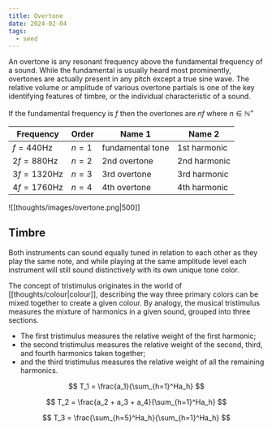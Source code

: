 ```yaml
---
title: Overtone
date: 2024-02-04
tags:
  - seed
---
```

An overtone is any resonant frequency above the fundamental frequency of a sound. While the fundamental is usually heard most prominently, overtones are actually present in any pitch except a true sine wave. The relative volume or amplitude of various overtone partials is one of the key identifying features of timbre, or the individual characteristic of a sound.

If the fundamental frequency is $f$ then the overtones are $nf$ where $n \in \mathbb{N}^+$

| Frequency | Order | Name 1 | Name 2 |
| ---- | ---- | ---- | ---- |
| $f = 440$Hz | $n=1$ | fundamental tone | 1st harmonic |
| $2f=880$Hz | $n = 2$ | 2nd overtone | 2nd harmonic |
| $3f = 1320$Hz | $n = 3$ | 3rd overtone | 3rd harmonic |
| $4f=1760$Hz | $n = 4$ | 4th overtone | 4th harmonic |

![[thoughts/images/overtone.png|500]]

## Timbre
Both instruments can sound equally tuned in relation to each other as they play the same note, and while playing at the same amplitude level each instrument will still sound distinctively with its own unique tone color.

The concept of tristimulus originates in the world of [[thoughts/colour|colour]], describing the way three primary colors can be mixed together to create a given colour. By analogy, the musical tristimulus measures the mixture of harmonics in a given sound, grouped into three sections.

- The first tristimulus measures the relative weight of the first harmonic;
- the second tristimulus measures the relative weight of the second, third, and fourth harmonics taken together;
- and the third tristimulus measures the relative weight of all the remaining harmonics.

$$
T_1 = \frac{a_1}{\sum_{h=1}^Ha_h}
$$

$$
T_2 = \frac{a_2 + a_3 + a_4}{\sum_{h=1}^Ha_h}
$$

$$
T_3 = \frac{\sum_{h=5}^Ha_h}{\sum_{h=1}^Ha_h}
$$